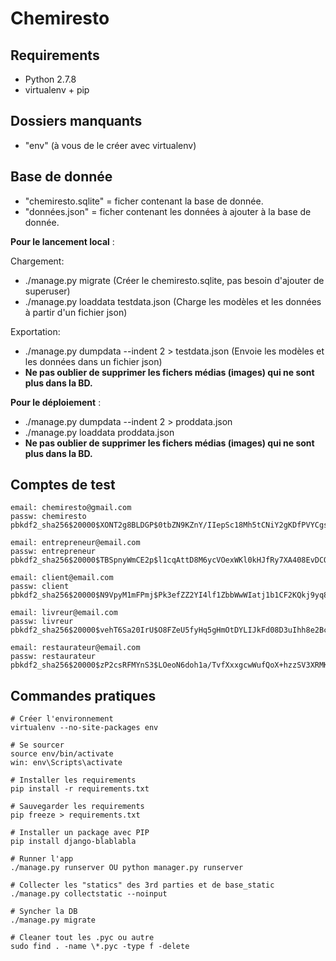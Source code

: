 # Chemiresto

## Requirements

- Python 2.7.8
- virtualenv + pip

## Dossiers manquants

- "env" (à vous de le créer avec virtualenv)

## Base de donnée

- "chemiresto.sqlite" = ficher contenant la base de donnée.
- "données.json" = ficher contenant les données à ajouter à la base de donnée.

**Pour le lancement local** :

Chargement:
- ./manage.py migrate (Créer le chemiresto.sqlite, pas besoin d'ajouter de superuser)
- ./manage.py loaddata testdata.json   (Charge les modèles et les données à partir d'un fichier json)

Exportation:
- ./manage.py dumpdata --indent 2 > testdata.json   (Envoie les modèles et les données dans un fichier json)
- **Ne pas oublier de supprimer les fichers médias (images) qui ne sont plus dans la BD.**

**Pour le déploiement** :

- ./manage.py dumpdata --indent 2 > proddata.json
- ./manage.py loaddata proddata.json
- **Ne pas oublier de supprimer les fichers médias (images) qui ne sont plus dans la BD.**

## Comptes de test

```
email: chemiresto@gmail.com
passw: chemiresto
pbkdf2_sha256$20000$XONT2g8BLDGP$0tbZN9KZnY/IIepSc18Mh5tCNiY2gKDfPVYCgsquGIw=

email: entrepreneur@email.com
passw: entrepreneur
pbkdf2_sha256$20000$TBSpnyWmCE2p$l1cqAttD8M6ycVOexWKl0kHJfRy7XA408EvDCO0sWh4=

email: client@email.com
passw: client
pbkdf2_sha256$20000$N9VpyM1mFPmj$Pk3efZZ2YI4lf1ZbbWwWIatj1b1CF2KQkj9yq8WctE8=

email: livreur@email.com
passw: livreur
pbkdf2_sha256$20000$vehT6Sa20IrU$O8FZeU5fyHq5gHmOtDYLIJkFd08D3uIhh8e2BcaFVvU=

email: restaurateur@email.com
passw: restaurateur
pbkdf2_sha256$20000$zP2csRFMYnS3$LOeoN6doh1a/TvfXxxgcwWufQoX+hzzSV3XRMKvTYxw=
```

## Commandes pratiques

```
# Créer l'environnement 
virtualenv --no-site-packages env

# Se sourcer
source env/bin/activate
win: env\Scripts\activate

# Installer les requirements
pip install -r requirements.txt

# Sauvegarder les requirements
pip freeze > requirements.txt

# Installer un package avec PIP
pip install django-blablabla

# Runner l'app
./manage.py runserver OU python manager.py runserver

# Collecter les "statics" des 3rd parties et de base_static
./manage.py collectstatic --noinput

# Syncher la DB
./manage.py migrate

# Cleaner tout les .pyc ou autre
sudo find . -name \*.pyc -type f -delete
```
